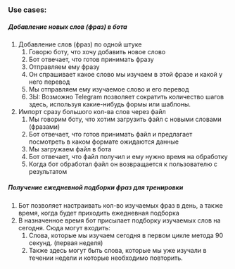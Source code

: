 ### Use cases:
##### Добавление новых слов (фраз) в бота
1. Добавление слов (фраз) по одной штуке 
	1. Говорю боту, что хочу добавить новое слово
	2. Бот отвечает, что готов принимать фразу
	3. Отправляем ему фразу
	4. Он спрашивает какое слово мы изучаем в этой фразе и какой у него перевод
	5. Мы отправляем ему изучаемое слово и его перевод
	6. ЗЫ: Возможно Telegram позволяет сократить количество шагов здесь, используя какие-нибудь формы или шаблоны.
2. Импорт сразу большого кол-ва слов через файл
	1. Мы говорим боту, что хотим загрузить файл с новыми словами (фразами)
	2. Бот отвечает, что готов принимать файл и предлагает посмотреть в каком формате ожидаются данные
	3. Мы загружаем файл в бота 
	4. Бот отвечает, что файл получил и ему нужно время на обработку
	5. Когда бот обработал файл он возвращается к пользователю с результатом
##### Получение ежедневной подборки фраз для тренировки
1. Бот позволяет настраивать кол-во изучаемых фраз в день, а также время, когда будет приходить ежедневная подборка
2. В назначенное время бот присылает подборку изучаемых слов на сегодня. Сюда могут входить:
	1. Слова, которые мы изучаем сегодня в первом цикле метода 90 секунд. (первая неделя)
	2. Также здесь могут быть слова, которые мы уже изучали в течении недели и которые необходимо повторить.
